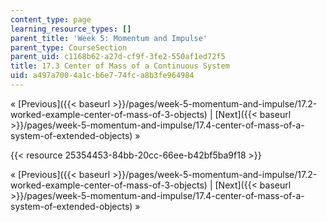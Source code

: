 ```yaml
---
content_type: page
learning_resource_types: []
parent_title: 'Week 5: Momentum and Impulse'
parent_type: CourseSection
parent_uid: c1168b62-a27d-cf9f-3fe2-550af1ed72f5
title: 17.3 Center of Mass of a Continuous System
uid: a497a700-4a1c-b6e7-74fc-a8b3fe964984
---
```


« [Previous]({{< baseurl >}}/pages/week-5-momentum-and-impulse/17.2-worked-example-center-of-mass-of-3-objects) | [Next]({{< baseurl >}}/pages/week-5-momentum-and-impulse/17.4-center-of-mass-of-a-system-of-extended-objects) »

{{< resource 25354453-84bb-20cc-66ee-b42bf5ba9f18 >}}

« [Previous]({{< baseurl >}}/pages/week-5-momentum-and-impulse/17.2-worked-example-center-of-mass-of-3-objects) | [Next]({{< baseurl >}}/pages/week-5-momentum-and-impulse/17.4-center-of-mass-of-a-system-of-extended-objects) »